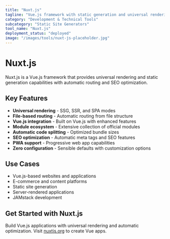 ```yaml
---
title: "Nuxt.js"
tagline: "Vue.js framework with static generation and universal rendering"
category: "Development & Technical Tools"
subcategory: "Static Site Generators"
tool_name: "Nuxt.js"
deployment_status: "deployed"
image: "/images/tools/nuxt-js-placeholder.jpg"
---
```


# Nuxt.js

Nuxt.js is a Vue.js framework that provides universal rendering and static generation capabilities with automatic routing and SEO optimization.

## Key Features

- **Universal rendering** - SSG, SSR, and SPA modes
- **File-based routing** - Automatic routing from file structure
- **Vue.js integration** - Built on Vue.js with enhanced features
- **Module ecosystem** - Extensive collection of official modules
- **Automatic code splitting** - Optimized bundle sizes
- **SEO optimization** - Automatic meta tags and SEO features
- **PWA support** - Progressive web app capabilities
- **Zero configuration** - Sensible defaults with customization options

## Use Cases

- Vue.js-based websites and applications
- E-commerce and content platforms
- Static site generation
- Server-rendered applications
- JAMstack development

## Get Started with Nuxt.js

Build Vue.js applications with universal rendering and automatic optimization. Visit [nuxtjs.org](https://nuxtjs.org) to create Vue apps.